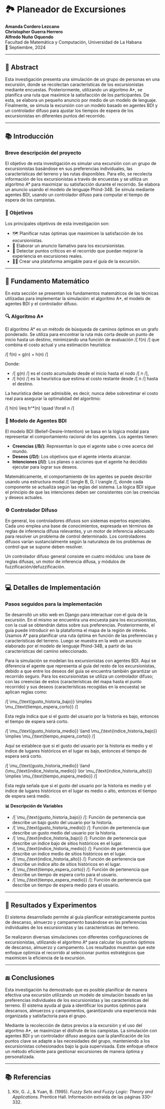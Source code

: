 # 🏞️ Planeador de Excursiones

**Amanda Cordero Lezcano**  
**Christopher Guerra Herrero**  
**Alfredo Nuño Oquendo**  
Facultad de Matemática y Computación, Universidad de La Habana  
📅 Septiembre, 2024

---

## 📝 Abstract

Esta investigación presenta una simulación de un grupo de personas en una excursión, donde se recolectan características de los excursionistas mediante encuestas. Posteriormente, utilizando un algoritmo A*, se planifica una ruta que maximice la satisfacción de los participantes. De esta, se elabora un pequeño anuncio por medio de un modelo de lenguaje. Finalmente, se simula la excursión con un modelo basado en agentes BDI y un controlador difuso para ajustar los tiempos de espera de los excursionistas en diferentes puntos del recorrido.

---

## 📚 Introducción

### Breve descripción del proyecto

El objetivo de esta investigación es simular una excursión con un grupo de excursionistas basándose en sus preferencias individuales, las características del terreno y las rutas disponibles. Para ello, se recolecta información de los excursionistas a través de encuestas y se utiliza un algoritmo A* para maximizar su satisfacción durante el recorrido. Se elabora un anuncio usando el modelo de lenguaje Phind-34B. Se simula mediante agentes BDI, usando un controlador difuso para computar el tiempo de espera de los campistas.

### 🎯 Objetivos

Los principales objetivos de esta investigación son:

- 🗺️ Planificar rutas óptimas que maximicen la satisfacción de los excursionistas.
- 🎥 Elaborar un anuncio llamativo para los excursionistas.
- 🚩 Detectar puntos críticos en el recorrido que puedan mejorar la experiencia en excursiones reales.
- 👩‍🏫 Crear una plataforma amigable para el guía de la excursión.

---

## 🔢 Fundamento Matemático

En esta sección se presentan los fundamentos matemáticos de las técnicas utilizadas para implementar la simulación: el algoritmo A*, el modelo de agentes BDI y el controlador difuso.

### 🔍 Algoritmo A*

El algoritmo A* es un método de búsqueda de caminos óptimos en un grafo ponderado. Se utiliza para encontrar la ruta más corta desde un punto de inicio hasta un destino, minimizando una función de evaluación /[ f(n) /] que combina el costo actual y una estimación heurística:

/[ f(n) = g(n) + h(n) /]

Donde:

- /[ g(n) /] es el costo acumulado desde el inicio hasta el nodo /[ n /],
- /[ h(n) /] es la heurística que estima el costo restante desde /[ n /] hasta el destino.

La heurística debe ser admisible, es decir, nunca debe sobrestimar el costo real para asegurar la optimalidad del algoritmo:

/[ h(n) \leq h^*(n) \quad \forall n /]

### 🤖 Modelo de Agentes BDI

El modelo BDI (Belief-Desire-Intention) se basa en la lógica modal para representar el comportamiento racional de los agentes. Los agentes tienen:

- **Creencias (/B/)**: Representan lo que el agente sabe o cree acerca del mundo.
- **Deseos (/D/)**: Los objetivos que el agente intenta alcanzar.
- **Intenciones (/I/)**: Los planes o acciones que el agente ha decidido ejecutar para lograr sus deseos.

Matemáticamente, el comportamiento de los agentes se puede describir usando una estructura modal /[ \langle B, D, I \rangle /], donde cada componente se actualiza según las reglas del sistema. La lógica BDI sigue el principio de que las intenciones deben ser consistentes con las creencias y deseos actuales.

### ⚙️ Controlador Difuso

En general, los controladores difusos son sistemas expertos especiales. Cada uno emplea una base de conocimientos, expresada en términos de reglas de inferencia difusa relevantes, y un motor de inferencia adecuado para resolver un problema de control determinado. Los controladores difusos varían sustancialmente según la naturaleza de los problemas de control que se supone deben resolver.

Un controlador difuso general consiste en cuatro módulos: una base de reglas difusas, un motor de inferencia difusa, y módulos de fuzzificación/defuzzificación.

---

## 💻 Detalles de Implementación

### Pasos seguidos para la implementación

Se desarrolló un sitio web en Django para interactuar con el guía de la excursión. En el mismo se encuentra una encuesta para los excursionistas, con la cual se obtendrán datos sobre sus preferencias. Posteriormente, el guía puede introducir en la plataforma el mapa de la región de interés. Usamos A* para planificar una ruta óptima en función de las preferencias y características del terreno. Luego se muestra en la web un anuncio elaborado por el modelo de lenguaje Phind-34B, a partir de las características del camino seleccionado.

Para la simulación se modelan los excursionistas con agentes BDI. Aquí se diferencia el agente que representa al guía del resto de los excursionistas, debido a que entre los deseos del guía se encuentra también garantizar un recorrido seguro. Para los excursionistas se utiliza un controlador difuso; con las creencias de estos (características del mapa hasta el punto recorrido) y sus deseos (características recogidas en la encuesta) se aplican reglas como:

/[
 \mu_{\text{gusto\_historia\_bajo}} \implies \mu_{\text{tiempo\_espera\_corto}}
/]

Esta regla indica que si el gusto del usuario por la historia es bajo, entonces el tiempo de espera será corto.

/[
\mu_{\text{gusto\_historia\_medio}} \land \mu_{\text{indice\_historia\_bajo}} \implies \mu_{\text{tiempo\_espera\_corto}}
/]

Aquí se establece que si el gusto del usuario por la historia es medio y el índice de lugares históricos en el lugar es bajo, entonces el tiempo de espera será corto.

/[
\mu_{\text{gusto\_historia\_medio}}  \land (\mu_{\text{indice\_historia\_medio}} \lor \mu_{\text{indice\_historia\_alto}}) \implies \mu_{\text{tiempo\_espera\_medio}}
/]

Esta regla señala que si el gusto del usuario por la historia es medio y el índice de lugares históricos en el lugar es medio o alto, entonces el tiempo de espera será medio.

**📊 Descripción de Variables**

- /[ \mu_{\text{gusto\_historia\_bajo}} /]: Función de pertenencia que describe un bajo gusto del usuario por la historia.
- /[ \mu_{\text{gusto\_historia\_medio}} /]: Función de pertenencia que describe un gusto medio del usuario por la historia.
- /[ \mu_{\text{indice\_historia\_bajo}} /]: Función de pertenencia que describe un índice bajo de sitios históricos en el lugar.
- /[ \mu_{\text{indice\_historia\_medio}} /]: Función de pertenencia que describe un índice medio de sitios históricos en el lugar.
- /[ \mu_{\text{indice\_historia\_alto}} /]: Función de pertenencia que describe un índice alto de sitios históricos en el lugar.
- /[ \mu_{\text{tiempo\_espera\_corto}} /]: Función de pertenencia que describe un tiempo de espera corto para el usuario.
- /[ \mu_{\text{tiempo\_espera\_medio}} /]: Función de pertenencia que describe un tiempo de espera medio para el usuario.

---

## 🧪 Resultados y Experimentos

El sistema desarrollado permite al guía planificar estratégicamente puntos de descanso, almuerzo y campamento basándose en las preferencias individuales de los excursionistas y las características del terreno.

Se realizaron diversas simulaciones con diferentes configuraciones de excursionistas, utilizando el algoritmo A* para calcular los puntos óptimos de descanso, almuerzo y campamento. Los resultados muestran que este enfoque optimiza el recorrido al seleccionar puntos estratégicos que maximicen la eficiencia de la excursión.

---

## 🔚 Conclusiones

Esta investigación ha demostrado que es posible planificar de manera efectiva una excursión utilizando un modelo de simulación basado en las preferencias individuales de los excursionistas y las características del terreno. El sistema ayuda al guía a identificar los puntos óptimos para descansos, almuerzos y campamentos, garantizando una experiencia más organizada y satisfactoria para el grupo.

Mediante la recolección de datos previos a la excursión y el uso del algoritmo A*, se maximizan el disfrute de los campistas. La simulación con agentes BDI y un controlador difuso asegura que la planificación de los puntos clave se adapte a las necesidades del grupo, manteniendo a los excursionistas cohesionados bajo la guía supervisada. Este enfoque ofrece un método eficiente para gestionar excursiones de manera óptima y personalizada.

---

## 📚 Referencias

1. Klir, G. J., & Yuan, B. (1995). *Fuzzy Sets and Fuzzy Logic: Theory and Applications*. Prentice Hall. Información extraída de las páginas 330-332.
